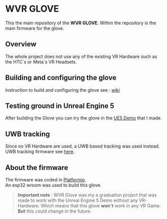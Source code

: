 # WVR GLOVE

This the main repository of the **WVR GLOVE**.
Within the repository is the main firmware for the glove.

## Overview
The whole project does not use any of the existing VR Hardware such as the HTC´s or Meta´s VR Headsets.   


## Building and configuring the glove 
Instruction to build and configuring the glove see : [wiki](https://github.com/Wbiu/WVR-Glove-Wiki)

## Testing ground in Unreal Engine 5
After building the Glove you can try the glove in the [UE5 Demo](https://github.com/Wbiu/WVR-Glove-Unreal-Engine-5.1-testing-ground) that I made.

## UWB tracking
Since no VR Hardware are used, a UWB based tracking was used instead. UWB tracking firmware see [here](https://github.com/Wbiu/UWB-Tracking-DWM3000).

## About the firmware
The firmware was coded in [Platformio](https://platformio.org/).<br/>
An esp32 wroom was used to build this glove.



> **Important note** : 
WVR Glove was my a graduation project that was made to work with
the Unreal Engine 5 Demo without any VR-Hardware. Which means that this glove **won´t** work in any VR Game.
**But** this could change in the future.